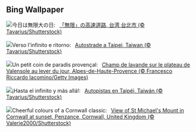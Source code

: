 ## Bing Wallpaper
![](https://www.bing.com/th?id=OHR.InfinityTaipei_JA-JP1456482125_UHD.jpg&w=1000)今日は無限大の日:&nbsp;&ensp;[「無限」の高速道路, 台湾 台北市 (© Tavarius/Shutterstock)](https://www.bing.com/th?id=OHR.InfinityTaipei_JA-JP1456482125_UHD.jpg)
<br><br/>
![](https://www.bing.com/th?id=OHR.InfinityTaipei_IT-IT6968967057_UHD.jpg&w=1000)Verso l'infinito e ritorno:&nbsp;&ensp;[Autostrade a Taipei, Taiwan (© Tavarius/Shutterstock)](https://www.bing.com/th?id=OHR.InfinityTaipei_IT-IT6968967057_UHD.jpg)
<br><br/>
![](https://www.bing.com/th?id=OHR.LavenderFrance_FR-FR1870932466_UHD.jpg&w=1000)Un petit coin de paradis provençal:&nbsp;&ensp;[Champ de lavande sur le plateau de Valensole au lever du jour, Alpes-de-Haute-Provence (© Francesco Riccardo Iacomino/Getty Images)](https://www.bing.com/th?id=OHR.LavenderFrance_FR-FR1870932466_UHD.jpg)
<br><br/>
![](https://www.bing.com/th?id=OHR.InfinityTaipei_ES-ES6046088181_UHD.jpg&w=1000)¡Hasta el infinito y más allá!:&nbsp;&ensp;[Autopistas en Taipéi, Taiwán (© Tavarius/Shutterstock)](https://www.bing.com/th?id=OHR.InfinityTaipei_ES-ES6046088181_UHD.jpg)
<br><br/>
![](https://www.bing.com/th?id=OHR.MichaelsMountCornwall_EN-GB2571189638_UHD.jpg&w=1000)Cheerful colours of a Cornwall classic:&nbsp;&ensp;[View of St Michael's Mount in Cornwall at sunset, Penzance, Cornwall, United Kingdom (© Valerie2000/Shutterstock)](https://www.bing.com/th?id=OHR.MichaelsMountCornwall_EN-GB2571189638_UHD.jpg)
<br><br/>
